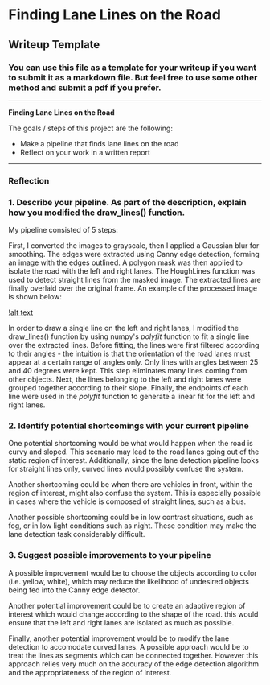 # **Finding Lane Lines on the Road** 

## Writeup Template

### You can use this file as a template for your writeup if you want to submit it as a markdown file. But feel free to use some other method and submit a pdf if you prefer.

---

**Finding Lane Lines on the Road**

The goals / steps of this project are the following:
* Make a pipeline that finds lane lines on the road
* Reflect on your work in a written report


[//]: # (Image References)

[image1]: ./test_images_output/SolidYellowCurve.jpg "SolidYellowCurve"

---

### Reflection

### 1. Describe your pipeline. As part of the description, explain how you modified the draw_lines() function.

My pipeline consisted of 5 steps:

First, I converted the images to grayscale, then I applied a Gaussian blur for smoothing. The edges were extracted using Canny edge detection, forming an image with the edges outlined. A polygon mask was then applied to isolate the road with the left and right lanes. The HoughLines function was used to detect straight lines from the masked image. The extracted lines are finally overlaid over the original frame. An example of the processed image is shown below:

[!alt text][image1]

In order to draw a single line on the left and right lanes, I modified the draw_lines() function by using numpy's _polyfit_ function to fit a single line over the extracted lines. Before fitting, the lines were first filtered according to their angles - the intuition is that the orientation of the road lanes must appear at a certain range of angles only. Only lines with angles between 25 and 40 degrees were kept. This step eliminates many lines coming from other objects. Next, the lines belonging to the left and right lanes were grouped together according to their slope. Finally, the endpoints of each line were used in the _polyfit_ function to generate a linear fit for the left and right lanes. 



### 2. Identify potential shortcomings with your current pipeline


One potential shortcoming would be what would happen when the road is curvy and sloped. This scenario may lead to the road lanes going out of the static region of interest. Additionally, since the lane detection pipeline looks for straight lines only, curved lines would possibly confuse the system. 

Another shortcoming could be when there are vehicles in front, within the region of interest, might also confuse the system. This is especially possible in cases where the vehicle is composed of straight lines, such as a bus. 

Another possible shortcoming could be in low contrast situations, such as fog, or in low light conditions such as night. These condition may make the lane detection task considerably difficult. 


### 3. Suggest possible improvements to your pipeline

A possible improvement would be to choose the objects according to color (i.e. yellow, white), which may reduce the likelihood of undesired objects being fed into the Canny edge detector. 

Another potential improvement could be to create an adaptive region of interest which would change according to the shape of the road. this would ensure that the left and right lanes are isolated as much as possible. 

Finally, another potential improvement would be to modify the lane detection to accomodate curved lanes. A possible approach would be to treat the lines as segments which can be connected together. However this approach relies very much on the accuracy of the edge detection algorithm and the appropriateness of the region of interest. 
